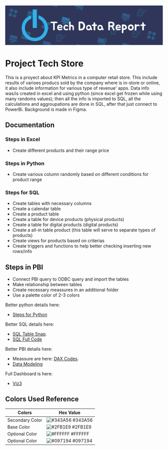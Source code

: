 ![Logo](https://github.com/radha2106/Viz3-PC_App_Store/blob/main/Viz3_Logo.png)

# Project Tech Store
This is a proyect about KPI Metrics in a computer retail store. This include results of varioes producs sold by the company where is in-store or online, it also include information
for various type of revenue' apps. Data info was/is created in excel and using python (since excel get frozen while using many randoms values); then all the info is imported to SQL, all the calculations and aggroupations are done in SQL, after that just connect to PowerBi. Background is made in Figma.

## Documentation
### Steps in Excel
- Create different products and their range price

### Steps in Python
- Create various column randomly based on different conditions for product range

### Steps for SQL
- Create tables with necessary columns
- Create a calendar table
- Create a product table
- Create a table for device products (physical products)
- Create a table for digital products (digital products)
- Create a all-in table product (this table will serve to separate types of products)
- Create views for products based on criterias
- Create triggers and functions to help better checking inserting new rows/info

## Steps in PBI
- Connect PBI query to ODBC query and import the tables
- Make relationship between tables
- Create necessary meassures in an additional folder
- Use a palette color of 2-3 colors

Better python details here: 
- [Steps for Python](https://github.com/radha2106/Viz3-PC_App_Store/blob/main/python_code)

Better SQL details here: 
- [SQL Table Snap](https://github.com/radha2106/Viz3-PC_App_Store/tree/main/sql_snaps).
- [SQL Full Code](https://github.com/radha2106/Viz3-PC_App_Store/blob/main/sql_code)

Better PBI details here:
- Meassure are here: [DAX Codes](https://github.com/radha2106/Viz3-PC_App_Store/blob/main/DAX%20Formulas).
- [Data Modeling](https://github.com/radha2106/Viz3-PC_App_Store/blob/main/DataModel.png)

Full Dashboard is here:
- [Viz3](https://app.powerbi.com/view?r=eyJrIjoiMjdiOGQ0MWItNjg0Zi00MzgzLWE2ZDgtNzg1ZWQ5ODc0MGI1IiwidCI6IjQ4MjkzMjgyLTgzMmQtNGQwYi05ZTBmLTVmMmFmYTg5YTFlNCIsImMiOjJ9)

## Colors Used Reference

| Colors             | Hex Value                                                               |
| ----------------- | ------------------------------------------------------------------ |
| Secondary Color | ![#343A56](https://via.placeholder.com/10/343A56?text=+) #343A56 |
| Base Color | ![#2FB1E9](https://via.placeholder.com/10/2FB1E9?text=+) #2FB1E9 |
| Optional Color | ![#FFFFFF](https://via.placeholder.com/10/FFFFFF?text=+) #FFFFFF |
| Optional Color | ![#097194](https://via.placeholder.com/10/097194?text=+) #097194 |
